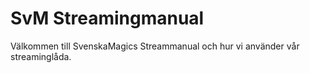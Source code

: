 # SvM Streamingmanual
Välkommen till SvenskaMagics Streammanual och hur vi använder vår streaminglåda.
